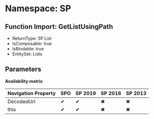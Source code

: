 # Namespace: SP

## Function Import: GetListUsingPath

- ReturnType: SP.List
- IsComposable: true
- IsBindable: true
- EntitySet: Lists

## Parameters

**Availability matrix**

Navigation Property | SPO | SP 2019 | SP 2016 | SP 2013
----------|-----|---------|---------|--------
DecodedUrl | ✔ | ✔ | ✖ | ✖
this | ✔ | ✔ | ✖ | ✖
